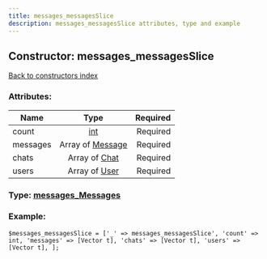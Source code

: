 ```yaml
---
title: messages_messagesSlice
description: messages_messagesSlice attributes, type and example
---
```

## Constructor: messages\_messagesSlice  
[Back to constructors index](index.md)



### Attributes:

| Name     |    Type       | Required |
|----------|:-------------:|---------:|
|count|[int](../types/int.md) | Required|
|messages|Array of [Message](../types/Message.md) | Required|
|chats|Array of [Chat](../types/Chat.md) | Required|
|users|Array of [User](../types/User.md) | Required|



### Type: [messages\_Messages](../types/messages_Messages.md)


### Example:

```
$messages_messagesSlice = ['_' => messages_messagesSlice', 'count' => int, 'messages' => [Vector t], 'chats' => [Vector t], 'users' => [Vector t], ];
```